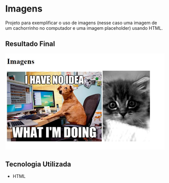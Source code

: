 # Imagens
Projeto para exemplificar o uso de imagens (nesse caso uma imagem de um cachorrinho no computador e uma imagem placeholder) usando HTML.

## Resultado Final

[<img src="./resultado.jpg" alt="imagens usando HTML">](https://priscila199.github.io/imagens/)

## Tecnologia Utilizada
- HTML
